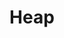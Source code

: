 ---
facebook: https://facebook.com/HeapAnalytics
linkedin: https://linkedin.com/company/heap-inc-
logohandle: heapio
sort: heapio
title: Heap
twitter: https://x.com/heap
website: https://www.heap.io/
youtube: https://youtube.com/channel/UCgoAkAVwOt_ZvfSZz7Dn1jQ
---